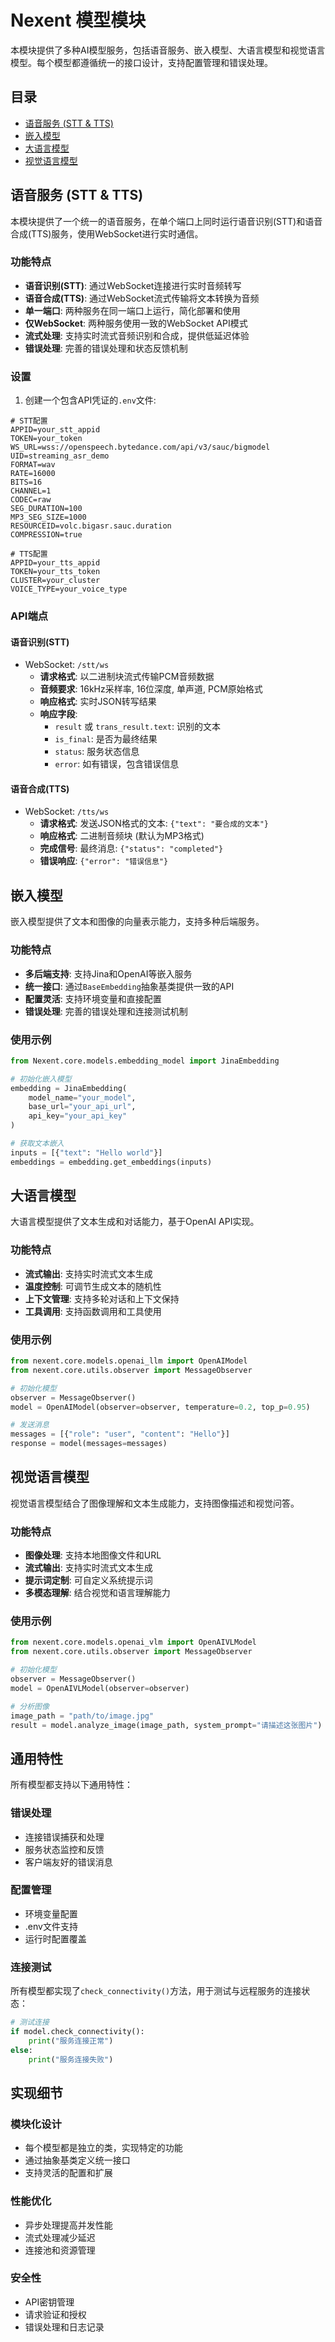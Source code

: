 # Nexent 模型模块

本模块提供了多种AI模型服务，包括语音服务、嵌入模型、大语言模型和视觉语言模型。每个模型都遵循统一的接口设计，支持配置管理和错误处理。

## 目录

- [语音服务 (STT & TTS)](#语音服务-stt--tts)
- [嵌入模型](#嵌入模型)
- [大语言模型](#大语言模型)
- [视觉语言模型](#视觉语言模型)

## 语音服务 (STT & TTS)

本模块提供了一个统一的语音服务，在单个端口上同时运行语音识别(STT)和语音合成(TTS)服务，使用WebSocket进行实时通信。

### 功能特点

- **语音识别(STT)**: 通过WebSocket连接进行实时音频转写
- **语音合成(TTS)**: 通过WebSocket流式传输将文本转换为音频
- **单一端口**: 两种服务在同一端口上运行，简化部署和使用
- **仅WebSocket**: 两种服务使用一致的WebSocket API模式
- **流式处理**: 支持实时流式音频识别和合成，提供低延迟体验
- **错误处理**: 完善的错误处理和状态反馈机制

### 设置

1. 创建一个包含API凭证的`.env`文件:

```
# STT配置
APPID=your_stt_appid
TOKEN=your_token
WS_URL=wss://openspeech.bytedance.com/api/v3/sauc/bigmodel
UID=streaming_asr_demo
FORMAT=wav
RATE=16000
BITS=16
CHANNEL=1
CODEC=raw
SEG_DURATION=100
MP3_SEG_SIZE=1000
RESOURCEID=volc.bigasr.sauc.duration
COMPRESSION=true

# TTS配置
APPID=your_tts_appid
TOKEN=your_tts_token
CLUSTER=your_cluster
VOICE_TYPE=your_voice_type
```

### API端点

#### 语音识别(STT)

- WebSocket: `/stt/ws`
  - **请求格式**: 以二进制块流式传输PCM音频数据
  - **音频要求**: 16kHz采样率, 16位深度, 单声道, PCM原始格式
  - **响应格式**: 实时JSON转写结果
  - **响应字段**:
    - `result` 或 `trans_result.text`: 识别的文本
    - `is_final`: 是否为最终结果
    - `status`: 服务状态信息
    - `error`: 如有错误，包含错误信息

#### 语音合成(TTS)

- WebSocket: `/tts/ws`
  - **请求格式**: 发送JSON格式的文本: `{"text": "要合成的文本"}`
  - **响应格式**: 二进制音频块 (默认为MP3格式)
  - **完成信号**: 最终消息: `{"status": "completed"}`
  - **错误响应**: `{"error": "错误信息"}`

## 嵌入模型

嵌入模型提供了文本和图像的向量表示能力，支持多种后端服务。

### 功能特点

- **多后端支持**: 支持Jina和OpenAI等嵌入服务
- **统一接口**: 通过`BaseEmbedding`抽象基类提供一致的API
- **配置灵活**: 支持环境变量和直接配置
- **错误处理**: 完善的错误处理和连接测试机制

### 使用示例

```python
from Nexent.core.models.embedding_model import JinaEmbedding

# 初始化嵌入模型
embedding = JinaEmbedding(
    model_name="your_model",
    base_url="your_api_url",
    api_key="your_api_key"
)

# 获取文本嵌入
inputs = [{"text": "Hello world"}]
embeddings = embedding.get_embeddings(inputs)
```

## 大语言模型

大语言模型提供了文本生成和对话能力，基于OpenAI API实现。

### 功能特点

- **流式输出**: 支持实时流式文本生成
- **温度控制**: 可调节生成文本的随机性
- **上下文管理**: 支持多轮对话和上下文保持
- **工具调用**: 支持函数调用和工具使用

### 使用示例

```python
from nexent.core.models.openai_llm import OpenAIModel
from nexent.core.utils.observer import MessageObserver

# 初始化模型
observer = MessageObserver()
model = OpenAIModel(observer=observer, temperature=0.2, top_p=0.95)

# 发送消息
messages = [{"role": "user", "content": "Hello"}]
response = model(messages=messages)
```

## 视觉语言模型

视觉语言模型结合了图像理解和文本生成能力，支持图像描述和视觉问答。

### 功能特点

- **图像处理**: 支持本地图像文件和URL
- **流式输出**: 支持实时流式文本生成
- **提示词定制**: 可自定义系统提示词
- **多模态理解**: 结合视觉和语言理解能力

### 使用示例

```python
from nexent.core.models.openai_vlm import OpenAIVLModel
from nexent.core.utils.observer import MessageObserver

# 初始化模型
observer = MessageObserver()
model = OpenAIVLModel(observer=observer)

# 分析图像
image_path = "path/to/image.jpg"
result = model.analyze_image(image_path, system_prompt="请描述这张图片")
```

## 通用特性

所有模型都支持以下通用特性：

### 错误处理

- 连接错误捕获和处理
- 服务状态监控和反馈
- 客户端友好的错误消息

### 配置管理

- 环境变量配置
- .env文件支持
- 运行时配置覆盖

### 连接测试

所有模型都实现了`check_connectivity()`方法，用于测试与远程服务的连接状态：

```python
# 测试连接
if model.check_connectivity():
    print("服务连接正常")
else:
    print("服务连接失败")
```

## 实现细节

### 模块化设计

- 每个模型都是独立的类，实现特定的功能
- 通过抽象基类定义统一接口
- 支持灵活的配置和扩展

### 性能优化

- 异步处理提高并发性能
- 流式处理减少延迟
- 连接池和资源管理

### 安全性

- API密钥管理
- 请求验证和授权
- 错误处理和日志记录 